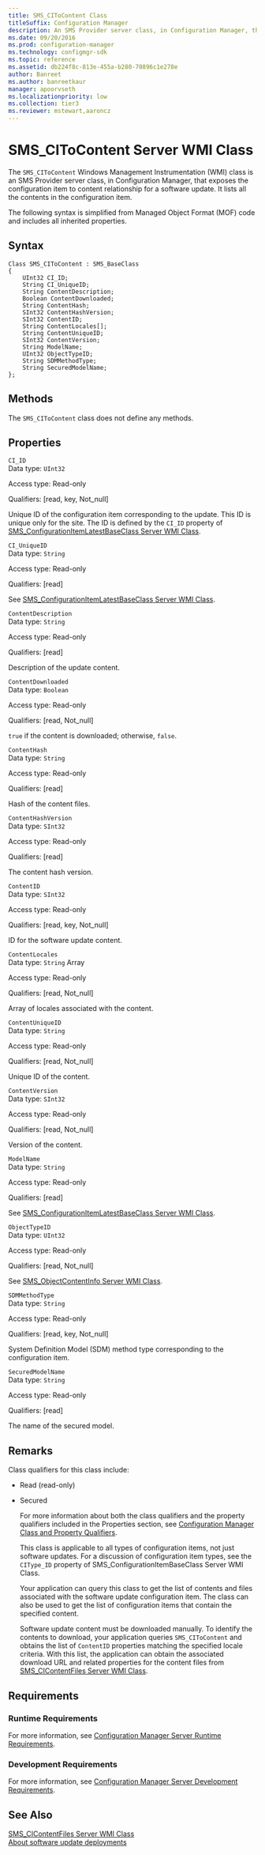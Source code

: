 ```yaml
---
title: SMS_CIToContent Class
titleSuffix: Configuration Manager
description: An SMS Provider server class, in Configuration Manager, that exposes the configuration item to content relationship for a software update.
ms.date: 09/20/2016
ms.prod: configuration-manager
ms.technology: configmgr-sdk
ms.topic: reference
ms.assetid: db224f8c-813e-455a-b280-70896c1e278e
author: Banreet
ms.author: banreetkaur
manager: apoorvseth
ms.localizationpriority: low
ms.collection: tier3
ms.reviewer: mstewart,aaroncz 
---
```

# SMS_CIToContent Server WMI Class
The `SMS_CIToContent` Windows Management Instrumentation (WMI) class is an SMS Provider server class, in Configuration Manager, that exposes the configuration item to content relationship for a software update. It lists all the contents in the configuration item.  

 The following syntax is simplified from Managed Object Format (MOF) code and includes all inherited properties.  

## Syntax  

```  
Class SMS_CIToContent : SMS_BaseClass  
{  
    UInt32 CI_ID;  
    String CI_UniqueID;  
    String ContentDescription;  
    Boolean ContentDownloaded;  
    String ContentHash;  
    SInt32 ContentHashVersion;  
    SInt32 ContentID;  
    String ContentLocales[];  
    String ContentUniqueID;  
    SInt32 ContentVersion;  
    String ModelName;  
    UInt32 ObjectTypeID;  
    String SDMMethodType;  
    String SecuredModelName;  
};  
```  

## Methods  
 The `SMS_CIToContent` class does not define any methods.  

## Properties  
 `CI_ID`  
 Data type: `UInt32`  

 Access type: Read-only  

 Qualifiers: [read, key, Not_null]  

 Unique ID of the configuration item corresponding to the update. This ID is unique only for the site. The ID is defined by the `CI_ID` property of [SMS_ConfigurationItemLatestBaseClass Server WMI Class](../../../develop/reference/compliance/sms_configurationitemlatestbaseclass-server-wmi-class.md).  

 `CI_UniqueID`  
 Data type: `String`  

 Access type: Read-only  

 Qualifiers: [read]  

 See [SMS_ConfigurationItemLatestBaseClass Server WMI Class](../../../develop/reference/compliance/sms_configurationitemlatestbaseclass-server-wmi-class.md).  

 `ContentDescription`  
 Data type: `String`  

 Access type: Read-only  

 Qualifiers: [read]  

 Description of the update content.  

 `ContentDownloaded`  
 Data type: `Boolean`  

 Access type: Read-only  

 Qualifiers: [read, Not_null]  

 `true` if the content is downloaded; otherwise, `false`.  

 `ContentHash`  
 Data type: `String`  

 Access type: Read-only  

 Qualifiers: [read]  

 Hash of the content files.  

 `ContentHashVersion`  
 Data type: `SInt32`  

 Access type: Read-only  

 Qualifiers: [read]  

 The content hash version.  

 `ContentID`  
 Data type: `SInt32`  

 Access type: Read-only  

 Qualifiers: [read, key, Not_null]  

 ID for the software update content.  

 `ContentLocales`  
 Data type: `String` Array  

 Access type: Read-only  

 Qualifiers: [read, Not_null]  

 Array of locales associated with the content.  

 `ContentUniqueID`  
 Data type: `String`  

 Access type: Read-only  

 Qualifiers: [read, Not_null]  

 Unique ID of the content.  

 `ContentVersion`  
 Data type: `SInt32`  

 Access type: Read-only  

 Qualifiers: [read, Not_null]  

 Version of the content.  

 `ModelName`  
 Data type: `String`  

 Access type: Read-only  

 Qualifiers: [read]  

 See [SMS_ConfigurationItemLatestBaseClass Server WMI Class](../../../develop/reference/compliance/sms_configurationitemlatestbaseclass-server-wmi-class.md).  

 `ObjectTypeID`  
 Data type: `UInt32`  

 Access type: Read-only  

 Qualifiers: [read, Not_null]  

 See [SMS_ObjectContentInfo Server WMI Class](../../../develop/reference/core/servers/console/sms_objectcontentinfo-server-wmi-class.md).  

 `SDMMethodType`  
 Data type: `String`  

 Access type: Read-only  

 Qualifiers: [read, key, Not_null]  

 System Definition Model (SDM) method type corresponding to the configuration item.  

 `SecuredModelName`  
 Data type: `String`  

 Access type: Read-only  

 Qualifiers: [read]  

 The name of the secured model.

## Remarks  
 Class qualifiers for this class include:  

- Read (read-only)  

- Secured  

  For more information about both the class qualifiers and the property qualifiers included in the Properties section, see [Configuration Manager Class and Property Qualifiers](../../../develop/reference/misc/class-and-property-qualifiers.md).  

  This class is applicable to all types of configuration items, not just software updates. For a discussion of configuration item types, see the `CIType_ID` property of SMS_ConfigurationItemBaseClass Server WMI Class.  

  Your application can query this class to get the list of contents and files associated with the software update configuration item. The class can also be used to get the list of configuration items that contain the specified content.  

  Software update content must be downloaded manually. To identify the contents to download, your application queries `SMS_CIToContent` and obtains the list of `ContentID` properties matching the specified locale criteria. With this list, the application can obtain the associated download URL and related properties for the content files from [SMS_CIContentFiles Server WMI Class](../../../develop/reference/sum/sms_cicontentfiles-server-wmi-class.md).  

## Requirements  

### Runtime Requirements  
 For more information, see [Configuration Manager Server Runtime Requirements](../../../develop/core/reqs/server-runtime-requirements.md).  

### Development Requirements  
 For more information, see [Configuration Manager Server Development Requirements](../../../develop/core/reqs/server-development-requirements.md).  

## See Also  
 [SMS_CIContentFiles Server WMI Class](../../../develop/reference/sum/sms_cicontentfiles-server-wmi-class.md)   
 [About software update deployments](../../sum/about-software-updates-deployments.md)
